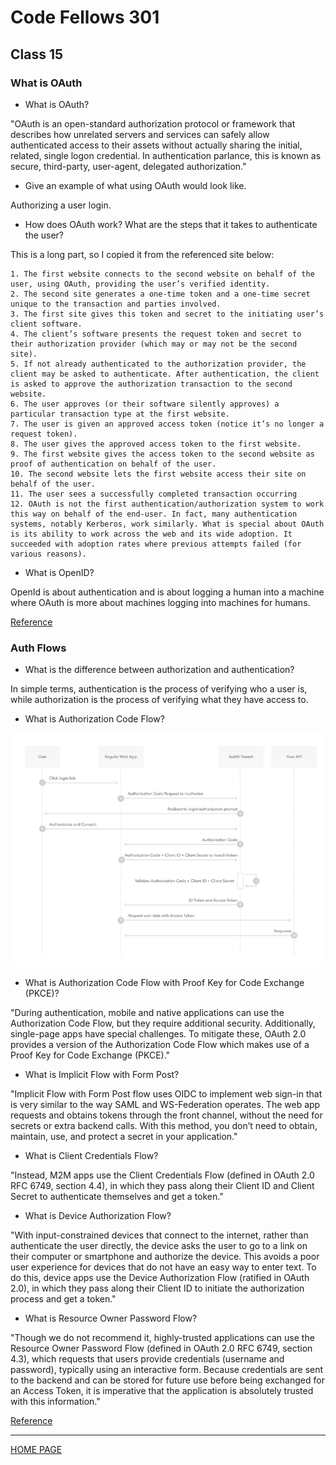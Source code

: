 # Code Fellows 301

## Class 15

### What is OAuth

- What is OAuth?

"OAuth is an open-standard authorization protocol or framework that describes how unrelated servers and services can safely allow authenticated access to their assets without actually sharing the initial, related, single logon credential. In authentication parlance, this is known as secure, third-party, user-agent, delegated authorization."

- Give an example of what using OAuth would look like.

Authorizing a user login.

- How does OAuth work? What are the steps that it takes to authenticate the user?

This is a long part, so I copied it from the referenced site below:

    1. The first website connects to the second website on behalf of the user, using OAuth, providing the user’s verified identity.
    2. The second site generates a one-time token and a one-time secret unique to the transaction and parties involved.
    3. The first site gives this token and secret to the initiating user’s client software.
    4. The client’s software presents the request token and secret to their authorization provider (which may or may not be the second site).
    5. If not already authenticated to the authorization provider, the client may be asked to authenticate. After authentication, the client is asked to approve the authorization transaction to the second website.
    6. The user approves (or their software silently approves) a particular transaction type at the first website.
    7. The user is given an approved access token (notice it’s no longer a request token).
    8. The user gives the approved access token to the first website.
    9. The first website gives the access token to the second website as proof of authentication on behalf of the user.
    10. The second website lets the first website access their site on behalf of the user.
    11. The user sees a successfully completed transaction occurring
    12. OAuth is not the first authentication/authorization system to work this way on behalf of the end-user. In fact, many authentication systems, notably Kerberos, work similarly. What is special about OAuth is its ability to work across the web and its wide adoption. It succeeded with adoption rates where previous attempts failed (for various reasons).

- What is OpenID?

OpenId is about authentication and is about logging a human into a machine where OAuth is more about machines logging into machines for humans.

[Reference](https://www.csoonline.com/article/3216404/what-is-oauth-how-the-open-authorization-framework-works.html)

### Auth Flows

- What is the difference between authorization and authentication?

In simple terms, authentication is the process of verifying who a user is, while authorization is the process of verifying what they have access to.

- What is Authorization Code Flow?

![Auth Code Flow](../img/AuthorizationCodeFlow.png)

- What is Authorization Code Flow with Proof Key for Code Exchange (PKCE)?

"During authentication, mobile and native applications can use the Authorization Code Flow, but they require additional security. Additionally, single-page apps have special challenges. To mitigate these, OAuth 2.0 provides a version of the Authorization Code Flow which makes use of a Proof Key for Code Exchange (PKCE)."

- What is Implicit Flow with Form Post?

"Implicit Flow with Form Post flow uses OIDC to implement web sign-in that is very similar to the way SAML and WS-Federation operates. The web app requests and obtains tokens through the front channel, without the need for secrets or extra backend calls. With this method, you don’t need to obtain, maintain, use, and protect a secret in your application."

- What is Client Credentials Flow?

"Instead, M2M apps use the Client Credentials Flow (defined in OAuth 2.0 RFC 6749, section 4.4), in which they pass along their Client ID and Client Secret to authenticate themselves and get a token."

- What is Device Authorization Flow?

"With input-constrained devices that connect to the internet, rather than authenticate the user directly, the device asks the user to go to a link on their computer or smartphone and authorize the device. This avoids a poor user experience for devices that do not have an easy way to enter text. To do this, device apps use the Device Authorization Flow (ratified in OAuth 2.0), in which they pass along their Client ID to initiate the authorization process and get a token."

- What is Resource Owner Password Flow?

"Though we do not recommend it, highly-trusted applications can use the Resource Owner Password Flow (defined in OAuth 2.0 RFC 6749, section 4.3), which requests that users provide credentials (username and password), typically using an interactive form. Because credentials are sent to the backend and can be stored for future use before being exchanged for an Access Token, it is imperative that the application is absolutely trusted with this information."

[Reference](https://auth0.com/docs/get-started/authentication-and-authorization-flow)

---

[HOME PAGE](https://getullrichordietrying.github.io/reading-notes/)
